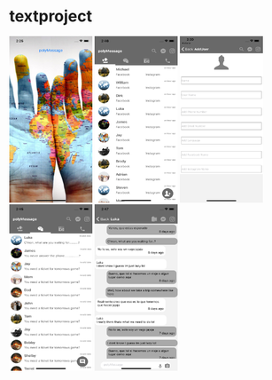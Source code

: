 # textproject


<img flex-direction='row' src="1.png" width='150' height='300' alt="phone 1"> <img flex-direction='row' src="12.png" width='150' height='300' alt="phone 1"> <img flex-direction='row' src="3.png" width='150' height='300' alt="phone 1"> <img flex-direction='row' src="14.png" width='150' height='300' alt="phone 1"> <img flex-direction='row' src="15.png" width='150' height='300' alt="phone 1">